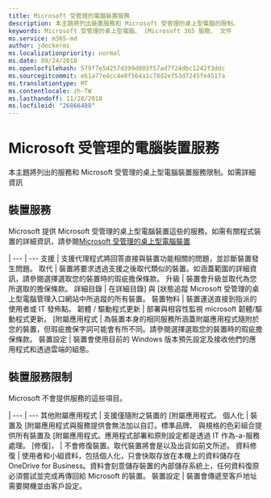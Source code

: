 ```yaml
---
title: Microsoft 受管理的電腦裝置服務
description: 本主題將列出裝置服務和 Microsoft 受管理的桌上型電腦的限制。
keywords: Microsoft 受管理的桌上型電腦、 [Microsoft 365 服務、 文件
ms.service: m365-md
author: jdeckerms
ms.localizationpriority: normal
ms.date: 09/24/2018
ms.openlocfilehash: 579f7e5d257d399d803f57ad7f24dbc1242f3ddc
ms.sourcegitcommit: eb1a77e4cc4e8f564a1c78d2ef53d7245fe4517a
ms.translationtype: MT
ms.contentlocale: zh-TW
ms.lasthandoff: 11/28/2018
ms.locfileid: "26866488"
---
```

# <a name="microsoft-managed-desktop-device-services"></a>Microsoft 受管理的電腦裝置服務

本主題將列出的服務和 Microsoft 受管理的桌上型電腦裝置服務限制。如需詳細資訊 

## <a name="device-services"></a>裝置服務

Microsoft 提供 Microsoft 受管理的桌上型電腦裝置這些的服務。如需有關程式裝置的詳細資訊，請參閱[Microsoft 受管理的桌上型電腦裝置](device-list.md)

 | 
 --- | ---
支援 | 支援代理程式將回答直接與裝置功能相關的問題，並診斷裝置發生問題。
取代 | 裝置將要求透過支援之後取代類似的裝置。如涵蓋範圍的詳細資訊，請參閱選擇選取您的裝置時的瑕疵擔保條款。
升級 | 裝置會升級並取代為您所選取的擔保條款。
詳細目錄 | 在詳細目錄] 與 [狀態追蹤 Microsoft 受管理的桌上型電腦管理入口網站中所追蹤的所有裝置。
裝置物料 |   裝置運送直接到指派的使用者或 IT 發佈點。
韌體 / 驅動程式更新 | 部署與相容性監視 microsoft 韌體/驅動程式更新。 
[附屬應用程式 | 為裝置本身的相同服務所涵蓋附屬應用程式隨附於您的裝置，但瑕疵擔保字詞可能會有所不同。請參閱選擇選取您的裝置時的瑕疵擔保條款。 
裝置設定    | 裝置會使用目前的 Windows 版本預先設定及接收他們的應用程式和透過雲端的組態。 

## <a name="device-service-limitations"></a>裝置服務限制

Microsoft 不會提供服務的這些項目。

 | 
 --- | ---
其他附屬應用程式 | 支援僅隨附之裝置的 [附屬應用程式。
個人化 | 裝置及 [附屬應用程式與服務提供會無法加以自訂。標準品牌、 與規格的色彩組合提供所有裝置及 [附屬應用程式。應用程式部署和原則設定都是透過 IT 作為-a-服務處理。
[修復]， | 不會修復裝置。取代裝置將會是以及出貨如前文所述。
資料修復 | 使用者和小組資料，包括個人化，只會快取存放在本機上的資料儲存在 OneDrive for Business。資料會刻意儲存裝置的內部儲存系統上，任何資料復原必須嘗試並完成再傳回給 Microsoft 的裝置。
裝置設定 | 裝置會傳遞至客戶地址需要開機並由客戶設定。
